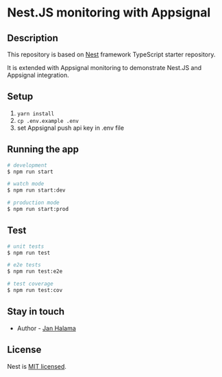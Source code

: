 # Nest.JS monitoring with Appsignal

## Description

This repository is based on [Nest](https://github.com/nestjs/nest) framework TypeScript starter repository.

It is extended with Appsignal monitoring to demonstrate Nest.JS and Appsignal integration.

## Setup

1. `yarn install`
2. `cp .env.example .env`
3. set Appsignal push api key in .env file

## Running the app

```bash
# development
$ npm run start

# watch mode
$ npm run start:dev

# production mode
$ npm run start:prod
```

## Test

```bash
# unit tests
$ npm run test

# e2e tests
$ npm run test:e2e

# test coverage
$ npm run test:cov
```

## Stay in touch

- Author - [Jan Halama](http://janhalama.cz)

## License

Nest is [MIT licensed](LICENSE).
